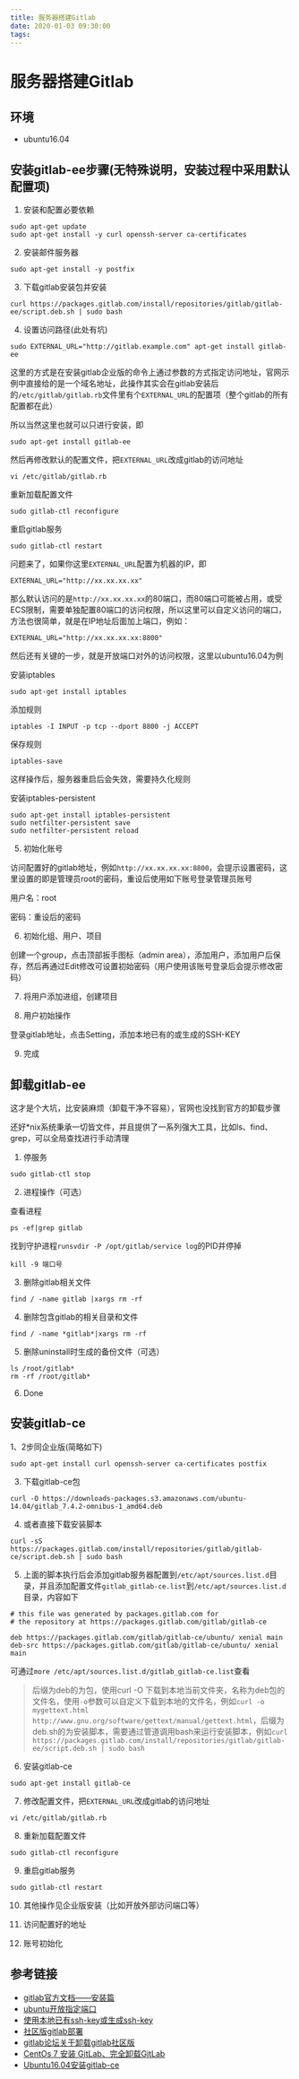 ```yaml
---
title: 服务器搭建Gitlab
date: 2020-01-03 09:30:00
tags:
---
```


# 服务器搭建Gitlab

## 环境

- ubuntu16.04

## 安装gitlab-ee步骤(无特殊说明，安装过程中采用默认配置项)

1. 安装和配置必要依赖

```
sudo apt-get update
sudo apt-get install -y curl openssh-server ca-certificates
```

2. 安装邮件服务器

```
sudo apt-get install -y postfix
```

3. 下载gitlab安装包并安装

```
curl https://packages.gitlab.com/install/repositories/gitlab/gitlab-ee/script.deb.sh | sudo bash
```

4. 设置访问路径(此处有坑)

```
sudo EXTERNAL_URL="http://gitlab.example.com" apt-get install gitlab-ee
```

这里的方式是在安装gitlab企业版的命令上通过参数的方式指定访问地址，官网示例中直接给的是一个域名地址，此操作其实会在gitlab安装后的`/etc/gitlab/gitlab.rb`文件里有个`EXTERNAL_URL`的配置项（整个gitlab的所有配置都在此）

所以当然这里也就可以只进行安装，即

```
sudo apt-get install gitlab-ee
```

然后再修改默认的配置文件，把`EXTERNAL_URL`改成gitlab的访问地址

```
vi /etc/gitlab/gitlab.rb
```

重新加载配置文件

```
sudo gitlab-ctl reconfigure
```

重启gitlab服务

```
sudo gitlab-ctl restart
```

问题来了，如果你这里`EXTERNAL_URL`配置为机器的IP，即

```
EXTERNAL_URL="http://xx.xx.xx.xx"
```

那么默认访问的是`http://xx.xx.xx.xx`的80端口，而80端口可能被占用，或受ECS限制，需要单独配置80端口的访问权限，所以这里可以自定义访问的端口，方法也很简单，就是在IP地址后面加上端口，例如：

```
EXTERNAL_URL="http://xx.xx.xx.xx:8800"
```

然后还有关键的一步，就是开放端口对外的访问权限，这里以ubuntu16.04为例

安装iptables
```
sudo apt-get install iptables
```

添加规则
```
iptables -I INPUT -p tcp --dport 8800 -j ACCEPT
```

保存规则
```
iptables-save
```

这样操作后，服务器重启后会失效，需要持久化规则


安装iptables-persistent
```
sudo apt-get install iptables-persistent
sudo netfilter-persistent save
sudo netfilter-persistent reload
```

5. 初始化账号

访问配置好的gitlab地址，例如`http://xx.xx.xx.xx:8800`，会提示设置密码，这里设置的即是管理员root的密码，重设后使用如下账号登录管理员账号

用户名：root

密码：重设后的密码

6. 初始化组、用户、项目

创建一个group，点击顶部扳手图标（admin area），添加用户，添加用户后保存，然后再通过Edit修改可设置初始密码（用户使用该账号登录后会提示修改密码）

7. 将用户添加进组，创建项目

8. 用户初始操作

登录gitlab地址，点击Setting，添加本地已有的或生成的SSH-KEY

9. 完成

## 卸载gitlab-ee

这才是个大坑，比安装麻烦（卸载干净不容易），官网也没找到官方的卸载步骤

还好*nix系统秉承一切皆文件，并且提供了一系列强大工具，比如ls、find、grep，可以全局查找进行手动清理

1. 停服务

```
sudo gitlab-ctl stop 
```

2. 进程操作（可选）

查看进程
```
ps -ef|grep gitlab
```

找到守护进程`runsvdir -P /opt/gitlab/service log`的PID并停掉

```
kill -9 端口号
```

3. 删除gitlab相关文件

```
find / -name gitlab |xargs rm -rf 
```

4. 删除包含gitlab的相关目录和文件

```
find / -name *gitlab*|xargs rm -rf
```

5. 删除uninstall时生成的备份文件（可选）

```
ls /root/gitlab*
rm -rf /root/gitlab*
```

6. Done

## 安装gitlab-ce

1、2步同企业版(简略如下)

```
sudo apt-get install curl openssh-server ca-certificates postfix
```

3. 下载gitlab-ce包

```
curl -O https://downloads-packages.s3.amazonaws.com/ubuntu-14.04/gitlab_7.4.2-omnibus-1_amd64.deb
```

4. 或者直接下载安装脚本

```
curl -sS https://packages.gitlab.com/install/repositories/gitlab/gitlab-ce/script.deb.sh | sudo bash
```

5. 上面的脚本执行后会添加gitlab服务器配置到`/etc/apt/sources.list.d`目录，并且添加配置文件`gitlab_gitlab-ce.list`到`/etc/apt/sources.list.d`目录，内容如下

```
# this file was generated by packages.gitlab.com for
# the repository at https://packages.gitlab.com/gitlab/gitlab-ce

deb https://packages.gitlab.com/gitlab/gitlab-ce/ubuntu/ xenial main
deb-src https://packages.gitlab.com/gitlab/gitlab-ce/ubuntu/ xenial main
```

可通过`more /etc/apt/sources.list.d/gitlab_gitlab-ce.list`查看

> 后缀为deb的为包，使用curl -O 下载到本地当前文件夹，名称为deb包的文件名，使用`-o`参数可以自定义下载到本地的文件名，例如`curl -o mygettext.html http://www.gnu.org/software/gettext/manual/gettext.html`，后缀为deb.sh的为安装脚本，需要通过管道调用bash来运行安装脚本，例如`curl https://packages.gitlab.com/install/repositories/gitlab/gitlab-ee/script.deb.sh | sudo bash`

6. 安装gitlab-ce

```
sudo apt-get install gitlab-ce
```

7. 修改配置文件，把`EXTERNAL_URL`改成gitlab的访问地址

```
vi /etc/gitlab/gitlab.rb
```

8. 重新加载配置文件

```
sudo gitlab-ctl reconfigure
```

9. 重启gitlab服务

```
sudo gitlab-ctl restart
```

10. 其他操作见企业版安装（比如开放外部访问端口等）

11. 访问配置好的地址

12. 账号初始化

## 参考链接

- [gitlab官方文档——安装篇](https://about.gitlab.com/installation/#ubuntu)
- [ubuntu开放指定端口](https://www.jianshu.com/p/2ec5d16db02b)
- [使用本地已有ssh-key或生成ssh-key](https://docs.joyent.com/public-cloud/getting-started/ssh-keys/generating-an-ssh-key-manually/manually-generating-your-ssh-key-in-mac-os-x)
- [社区版gitlab部署](https://www.cnblogs.com/restran/p/4063880.html)
- [gitlab论坛关于卸载gitlab社区版](https://forum.gitlab.com/t/complete-uninstall-gitlab-ce-from-ubuntu-14/6232/2)
- [CentOs 7 安装 GitLab、完全卸载GitLab](https://blog.csdn.net/huhuhuemail/article/details/80519433)
- [Ubuntu16.04安装gitlab-ce](https://beginor.github.io/2016/05/07/gitlab-ce-installation-record.html)